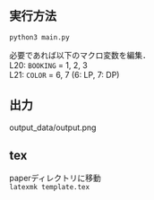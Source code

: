 ## 実行方法
```python3 main.py```

必要であれば以下のマクロ変数を編集．\
L20: ```BOOKING``` = 1, 2, 3 \
L21: ```COLOR``` = 6, 7 
(6: LP, 7: DP)

## 出力
output_data/output.png

## tex
paperディレクトリに移動 \
```latexmk template.tex```

